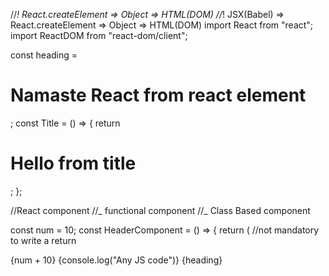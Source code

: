 //_! React.createElement => Object => HTML(DOM)
//_! JSX(Babel) => React.createElement => Object => HTML(DOM)
import React from "react";
import ReactDOM from "react-dom/client";

const heading = <h1 id="title">Namaste React from react element</h1>;
const Title = () => {
return <h1>Hello from title</h1>;
};

//React component
//_ functional component
//_ Class Based component

const num = 10;
const HeaderComponent = () => {
return (
//not mandatory to write a return

<div>
{num + 10}
{console.log("Any JS code")}
{heading}
<Title />
{Title()}
<h2>Hello from React component</h2>
<h2>This is sample h2</h2>
</div>
);
};

const root = ReactDOM.createRoot(document.getElementById("root"));

//root.render(heading) //\*this is for react element
root.render(<HeaderComponent />); //this is for functional component

//JSX is not mandatory
//ES6 is not mandatory
//TypeScript is not mandatory

//\*! config driven UI
// const config = [
// {
// type
// }
// ]
